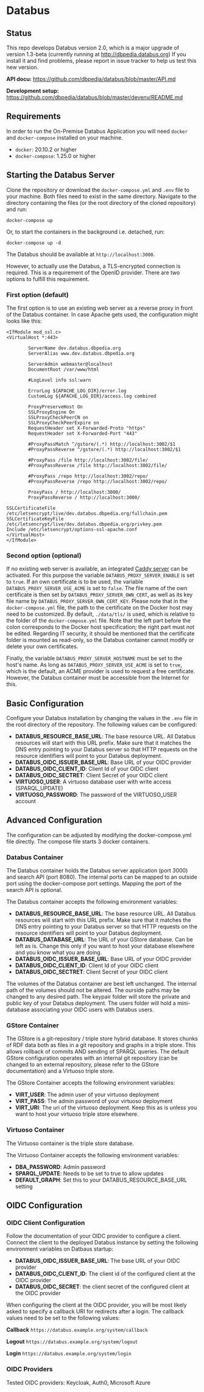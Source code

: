 # Databus

## Status
This repo develops Databus version 2.0, which is a major upgrade of version 1.3-beta (currently running at http://dbpedia.databus.org)
If you install it and find problems, please report in issue tracker to help us test this new version. 

**API docu:** https://github.com/dbpedia/databus/blob/master/API.md

**Development setup:** https://github.com/dbpedia/databus/blob/master/devenv/README.md

## Requirements

In order to run the On-Premise Databus Application you will need `docker` and `docker-compose` installed on your machine.
* `docker`: 20.10.2 or higher
* `docker-compose`: 1.25.0 or higher


## Starting the Databus Server

Clone the repository or download the `docker-compose.yml` and `.env` file to your machine. Both files need to exist in the same directory. Navigate to the directory containing the files (or the root directory of the cloned repository) and run:

```
docker-compose up
```

Or, to start the containers in the background i.e. detached, run:

```
docker-compose up -d
```

The Databus should be available at `http://localhost:3000`.

However, to actually use the Databus, a TLS-encrypted connection is required. This is a requirement of the OpenID provider. There are two options to fulfill this requirement.

### First option (default)
The first option is to use an existing web server as a reverse proxy in front of the Databus container. In case Apache gets used, the configuration might looks like this:

```
<IfModule mod_ssl.c>
<VirtualHost *:443>

        ServerName dev.databus.dbpedia.org
        ServerAlias www.dev.databus.dbpedia.org

        ServerAdmin webmaster@localhost
        DocumentRoot /var/www/html

        #LogLevel info ssl:warn

        ErrorLog ${APACHE_LOG_DIR}/error.log
        CustomLog ${APACHE_LOG_DIR}/access.log combined

        ProxyPreserveHost On
        SSLProxyEngine On
        SSLProxyCheckPeerCN on
        SSLProxyCheckPeerExpire on
        RequestHeader set X-Forwarded-Proto "https"
        RequestHeader set X-Forwarded-Port "443"

        #ProxyPassMatch ^/gstore/(.*) http://localhost:3002/$1
        #ProxyPassReverse ^/gstore/(.*) http://localhost:3002/$1

        #ProxyPass /file http://localhost:3002/file/
        #ProxyPassReverse /file http://localhost:3002/file/

        #ProxyPass /repo http://localhost:3002/repo/
        #ProxyPassReverse /repo http://localhost:3002/repo/

        ProxyPass / http://localhost:3000/
        ProxyPassReverse / http://localhost:3000/

SSLCertificateFile /etc/letsencrypt/live/dev.databus.dbpedia.org/fullchain.pem
SSLCertificateKeyFile /etc/letsencrypt/live/dev.databus.dbpedia.org/privkey.pem
Include /etc/letsencrypt/options-ssl-apache.conf
</VirtualHost>
</IfModule>
```

### Second option (optional)
If no existing web server is available, an integrated [Caddy server](https://caddyserver.com) can be activated. For this purpose the variable `DATABUS_PROXY_SERVER_ENABLE` is set to `true`. If an own certificate is to be used, the variable `DATABUS_PROXY_SERVER_USE_ACME` is set to `false`. The file name of the own certificate is then set by `DATABUS_PROXY_SERVER_OWN_CERT`, as well as its key file name by `DATABUS_PROXY_SERVER_OWN_CERT_KEY`. Please note that in the `docker-compose.yml` file, the path to the certificate on the Docker host may need to be customized. By default, `./data/tls/` is used, which is relative to the folder of the `docker-compose.yml` file. Note that the left part before the colon corresponds to the Docker host specification; the right part must not be edited. Regarding IT security, it should be mentioned that the certificate folder is mounted as read-only, so the Databus container cannot modify or delete your own certificates.

Finally, the variable `DATABUS_PROXY_SERVER_HOSTNAME` must be set to the host's name. As long as `DATABUS_PROXY_SERVER_USE_ACME` is set to `true`, which is the default, an ACME provider is used to request a free certificate. However, the Databus container must be accessible from the Internet for this.

## Basic Configuration

Configure your Databus installation by changing the values in the `.env` file in the root directory of the repository. The following values can be configured:

* **DATABUS_RESOURCE_BASE_URL**: The base resource URL. All Databus resources will start with this URL prefix. Make sure that it matches the DNS entry pointing to your Databus server so that HTTP requests on the resource identifiers will point to your Databus deployment.
* **DATABUS_OIDC_ISSUER_BASE_URL**: Base URL of your OIDC provider
* **DATABUS_OIDC_CLIENT_ID**: Client Id of your OIDC client
* **DATABUS_OIDC_SECTRET**: Client Secret of your OIDC client
* **VIRTUOSO_USER**: A virtuoso database user with write access (SPARQL_UPDATE)
* **VIRTUOSO_PASSWORD**: The password of the VIRTUOSO_USER account


## Advanced Configuration

The configuration can be adjusted by modifying the docker-compose.yml file directly. The compose file starts 3 docker containers.

### Databus Container

The Databus container holds the Databus server application (port 3000) and search API (port 8080). The internal ports can be mapped to an outside port using the docker-compose port settings. Mapping the port of the search API is optional.

The Databus container accepts the following environment variables:
* **DATABUS_RESOURCE_BASE_URL**: The base resource URL. All Databus resources will start with this URL prefix. Make sure that it matches the DNS entry pointing to your Databus server so that HTTP requests on the resource identifiers will point to your Databus deployment.
* **DATABUS_DATABASE_URL**: The URL of your GStore database. Can be left as is. Change this only if you want to host your database elsewhere and you know what you are doing.
* **DATABUS_OIDC_ISSUER_BASE_URL**: Base URL of your OIDC provider
* **DATABUS_OIDC_CLIENT_ID**: Client Id of your OIDC client
* **DATABUS_OIDC_SECTRET**: Client Secret of your OIDC client

The volumes of the Databus container are best left unchanged. The internal path of the volumes should not be altered. The ourside paths may be changed to any desired path. The keypair folder will store the private and public key of your Databus deployment. The users folder will hold a mini-database associating your OIDC users with Databus users.

### GStore Container

The GStore is a git-repository / triple store hybrid database. It stores chunks of RDF data both as files in a git repository and graphs in a triple store. This allows rollback of commits AND sending of SPARQL queries. The default GStore configuration operates with an internal git repository (can be changed to an external repository, please refer to the GStore documentation) and a Virtuoso triple store. 

The GStore Container accepts the following environment variables:
* **VIRT_USER**: The admin user of your virtuoso deployment
* **VIRT_PASS**: The admin password of your virtuoso deployment
* **VIRT_URI**: The uri of the virtuoso deployment. Keep this as is unless you want to host your virtuoso triple store elsewhere.

### Virtuoso Container

The Virtuoso container is the triple store database.

The Virtuoso Container accepts the following environment variables:
* **DBA_PASSWORD**: Admin password
* **SPARQL_UPDATE**: Needs to be set to true to allow updates
* **DEFAULT_GRAPH**: Set this to your DATABUS_RESOURCE_BASE_URL setting


## OIDC Configuration

### OIDC Client Configuration

Follow the documentation of your OIDC provider to configure a client. Connect the client to the deployed Databus instance by setting the following environment variables on Datbaus startup:

* **DATABUS_OIDC_ISSUER_BASE_URL**: The base URL of your OIDC provider
* **DATABUS_OIDC_CLIENT_ID**: The client id of the configured client at the OIDC provider
* **DATABUS_OIDC_SECRET**: the client secret of the configured client at the OIDC provider

When configuring the client at the OIDC provider, you will be most likely asked to specify a callback URI for redirects after a login. The callback values need to be set to the following values:

**Callback**
`https://databus.example.org/system/callback`

**Logout**
`https://databus.example.org/system/logout`

**Login**
`https://databus.example.org/system/login`

### OIDC Providers 

Tested OIDC providers: Keycloak, Auth0, Microsoft Azure

